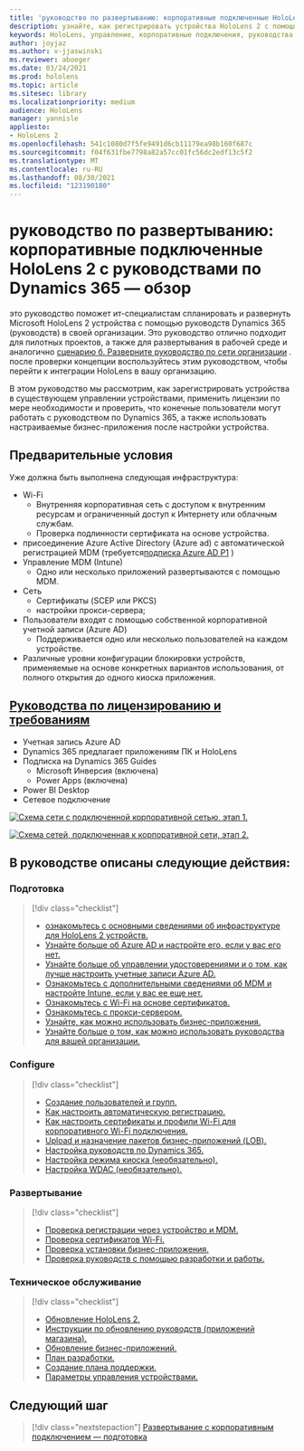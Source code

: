 ```yaml
---
title: 'руководство по развертыванию: корпоративные подключенные HoloLens 2 с руководствами по Dynamics 365 — обзор'
description: узнайте, как регистрировать устройства HoloLens 2 с помощью руководств Dynamics 365 по корпоративной сети.
keywords: HoloLens, управление, корпоративные подключения, руководства по Dynamics 365, AAD, Azure AD, MDM, управление мобильными устройствами
author: joyjaz
ms.author: v-jjaswinski
ms.reviewer: aboeger
ms.date: 03/24/2021
ms.prod: hololens
ms.topic: article
ms.sitesec: library
ms.localizationpriority: medium
audience: HoloLens
manager: yannisle
appliesto:
- HoloLens 2
ms.openlocfilehash: 541c1080d7f5fe9491d6cb11179ea98b160f687c
ms.sourcegitcommit: f04f631fbe7798a82a57cc01fc56dc2edf13c5f2
ms.translationtype: MT
ms.contentlocale: ru-RU
ms.lasthandoff: 08/30/2021
ms.locfileid: "123190180"
---
```

# <a name="deployment-guide---corporate-connected-hololens-2-with-dynamics-365-guides---overview"></a>руководство по развертыванию: корпоративные подключенные HoloLens 2 с руководствами по Dynamics 365 — обзор

это руководство поможет ит-специалистам спланировать и развернуть Microsoft HoloLens 2 устройства с помощью руководств Dynamics 365 (руководств) в своей организации. Это руководство отлично подходит для пилотных проектов, а также для развертывания в рабочей среде и аналогично [сценарию б. Разверните руководство по сети организации](/hololens/common-scenarios#scenario-b-deploy-inside-your-organizations-network) . после проверки концепции воспользуйтесь этим руководством, чтобы перейти к интеграции HoloLens в вашу организацию.

В этом руководство мы рассмотрим, как зарегистрировать устройства в существующем управлении устройствами, применить лицензии по мере необходимости и проверить, что конечные пользователи могут работать с руководством по Dynamics 365, а также использовать настраиваемые бизнес-приложения после настройки устройства. 

## <a name="prerequisites"></a>Предварительные условия

Уже должна быть выполнена следующая инфраструктура:
- Wi-Fi
    - Внутренняя корпоративная сеть с доступом к внутренним ресурсам и ограниченный доступ к Интернету или облачным службам.
    - Проверка подлинности сертификата на основе устройства.
- присоединение Azure Active Directory (Azure ad) с автоматической регистрацией MDM (требуется[подписка Azure AD P1](/azure/active-directory/fundamentals/active-directory-whatis) )
- Управление MDM (Intune)
    - Одно или несколько приложений развертываются с помощью MDM.
- Сеть 
    - Сертификаты (SCEP или PKCS)
    - настройки прокси-сервера;
- Пользователи входят с помощью собственной корпоративной учетной записи (Azure AD)
    - Поддерживается одно или несколько пользователей на каждом устройстве.
- Различные уровни конфигурации блокировки устройств, применяемые на основе конкретных вариантов использования, от полного открытия до одного киоска приложения.

## <a name="guides-licensing-and-requirements"></a>[Руководства по лицензированию и требованиям](/dynamics365/mixed-reality/guides/requirements#licensing-and-product-requirements)

- Учетная запись Azure AD
- Dynamics 365 предлагает приложениям ПК и HoloLens
- Подписка на Dynamics 365 Guides
    - Microsoft Инверсия (включена)
    - Power Apps (включена)
- Power BI Desktop
- Сетевое подключение

[![Схема сети с подключенной корпоративной сетью, этап 1. ](./images/deployment-guides-revised-scenario-b-01-1.png)](./images/deployment-guides-revised-scenario-b-01-1.png#lightbox)

[![Схема сетей, подключенная к корпоративной сети, этап 2. ](./images/deployment-guides-revised-scenario-b-02-1.png)](./images/deployment-guides-revised-scenario-b-02-1.png#lightbox)

## <a name="in-this-guide-you-will"></a>В руководстве описаны следующие действия:
### <a name="prepare"></a>Подготовка
> [!div class="checklist"]
>- [ознакомьтесь с основными сведениями об инфраструктуре для HoloLens 2 устройств.](hololens2-corp-connected-prepare.md#infrastructure-essentials)
>- [Узнайте больше об Azure AD и настройте его, если у вас его нет.](hololens2-corp-connected-prepare.md#azure-active-directory)
>- [Узнайте больше об управлении удостоверениями и о том, как лучше настроить учетные записи Azure AD.](hololens2-corp-connected-prepare.md#identity-management)
>- [Ознакомьтесь с дополнительными сведениями об MDM и настройте Intune, если у вас ее еще нет.](hololens2-corp-connected-prepare.md#mobile-device-management)
>- [Ознакомьтесь с Wi-Fi на основе сертификатов.](hololens2-corp-connected-prepare.md#certificates)
>- [Ознакомьтесь с прокси-сервером.](hololens2-corp-connected-prepare.md#proxy)
>- [Узнайте, как можно использовать бизнес-приложения.](hololens2-corp-connected-prepare.md#line-of-business-apps)
>- [Узнайте больше о том, как можно использовать руководства для вашей организации.](hololens2-corp-connected-prepare.md#guides-playbook)
### <a name="configure"></a>Configure
> [!div class="checklist"]
>- [Создание пользователей и групп.](hololens2-corp-connected-configure.md#azure-users-and-groups)
>- [Как настроить автоматическую регистрацию.](hololens2-corp-connected-configure.md#auto-enrollment-on-hololens-2)
>- [Как настроить сертификаты и профили Wi-Fi для корпоративного Wi-Fi подключения.](hololens2-corp-connected-configure.md#corporate-wi-fi-connectivity)
>- [Upload и назначение пакетов бизнес-приложений (LOB).](hololens2-corp-connected-configure.md#app-deployment)
>- [Настройка руководств по Dynamics 365.](hololens2-corp-connected-configure.md#setup-guides-application-licenses-dataverse-and-authoring)
>- [Настройка режима киоска (необязательно).](hololens2-corp-connected-configure.md#optional-kiosk-mode)
>- [Настройка WDAC (необязательно).](hololens2-corp-connected-configure.md#optional-wdac)
### <a name="deploy"></a>Развертывание
> [!div class="checklist"]
>-  [Проверка регистрации через устройство и MDM.](hololens2-corp-connected-deploy.md#enrollment-validation)
>-  [Проверка сертификатов Wi-Fi.](hololens2-corp-connected-deploy.md#wi-fi-certificate-validation)
>-  [Проверка установки бизнес-приложения.](hololens2-corp-connected-deploy.md#validate-lob-app-install)
>-  [Проверка руководств с помощью разработки и работы.](hololens2-corp-connected-deploy.md#validate-dynamics-365-guides)
### <a name="maintain"></a>Техническое обслуживание
> [!div class="checklist"]
>- [Обновление HoloLens 2.](hololens2-corp-connected-maintain.md#update-hololens)
>- [Инструкции по обновлению руководств (приложений магазина).](hololens2-corp-connected-maintain.md#how-to-update-dynamics-365-guides-and-other-store-apps)
>- [Обновление бизнес-приложений.](hololens2-corp-connected-maintain.md#how-to-update-lob-apps) 
>- [План разработки.](hololens2-corp-connected-maintain.md#development-plan) 
>- [Создание плана поддержки.](hololens2-corp-connected-maintain.md#support-plan)
>- [Параметры управления устройствами.](hololens2-corp-connected-maintain.md#device-management)

## <a name="next-step"></a>Следующий шаг 
> [!div class="nextstepaction"]
> [Развертывание с корпоративным подключением — подготовка](hololens2-corp-connected-prepare.md)
